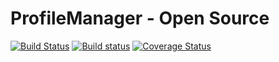 # ProfileManager - Open Source

[![Build Status](https://travis-ci.org/antifrizz52/ProfileManager.svg?branch=develop)](https://travis-ci.org/antifrizz52/ProfileManager)
[![Build status](https://ci.appveyor.com/api/projects/status/s6319tkp7qp8ibtk/branch/master?svg=true)](https://ci.appveyor.com/project/antifrizz52/profilemanager/branch/master)
[![Coverage Status](https://coveralls.io/repos/github/antifrizz52/ProfileManager/badge.svg)](https://coveralls.io/github/antifrizz52/ProfileManager)
